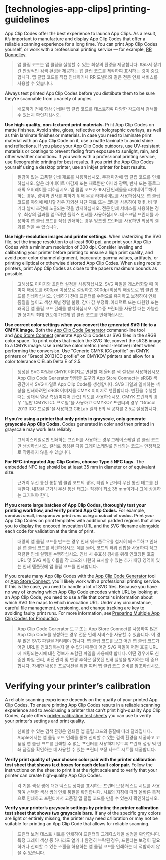 # **[technologies-app-clips] printing-guidelines**

App Clip Codes offer the best experience to launch App Clips. As a result, it’s important to manufacture and display App Clip Codes that offer a reliable scanning experience for a long time. You can print App Clip Codes yourself, or work with a professional printing service — for example, [RR Donnelley](https://touchless.acc.rrd.com/).
> 앱 클립 코드는 앱 클립을 실행할 수 있는 최상의 환경을 제공합니다. 따라서 장기간 안정적인 검색 환경을 제공하는 앱 클립 코드를 제작하여 표시하는 것이 중요합니다. 앱 클립 코드를 직접 인쇄하거나 RR 도넬리와 같은 전문 인쇄 서비스를 사용할 수 있습니다.
>




Always test printed App Clip Codes before you distribute them to be sure they’re scannable from a variety of angles.
> 배포하기 전에 항상 인쇄된 앱 클립 코드를 테스트하여 다양한 각도에서 검색할 수 있는지 확인하십시오.
>




**Use high-quality, non-textured print materials.** Print App Clip Codes on matte finishes. Avoid shine, gloss, reflective or holographic overlays, as well as thin laminate finishes or materials. In case you need to laminate print material with an App Clip Code on it, use a matte laminate to avoid shine and reflections. If you place your App Clip Code outdoors, use UV-resistant materials or coatings to prevent fading from exposure to sunlight, rain, and other weather conditions. If you work with a professional printing service, use flexographic printing for best results. If you print the App Clip Codes yourself using a desktop printer, use an inkjet printer for best results.
> 질감이 없는 고품질 인쇄 재료를 사용하십시오. 무광 마감에 앱 클립 코드를 인쇄하십시오. 얇은 라미네이트 마감재 또는 재료뿐만 아니라 광택, 반사 또는 홀로그래픽 오버레이를 피하십시오. 앱 클립 코드가 표시된 인쇄물을 라미네이트해야 하는 경우, 광택과 반사를 피하기 위해 무광 라미네이트를 사용하십시오. 앱 클립 코드를 야외에 배치할 경우 자외선 차단 재료 또는 코팅을 사용하여 햇빛, 비 및 기타 날씨 조건에 노출되는 것을 방지하십시오. 전문 인쇄 서비스를 사용하는 경우, 최상의 결과를 얻으려면 플렉스 인쇄를 사용하십시오. 데스크탑 프린터를 사용하여 앱 클립 코드를 직접 인쇄하는 경우 잉크젯 프린터를 사용하면 최상의 결과를 얻을 수 있습니다.
>




**Use high-resolution images and printer settings.** When rasterizing the SVG file, set the image resolution to at least 600 ppi, and print your App Clip Codes with a minimum resolution of 300 dpi. Consider leveling and calibrating your printer before printing to ensure a high print quality, and avoid poor color channel alignment, inaccurate gamma values, artifacts, or printing elliptical or otherwise distorted App Clip Codes. When using receipt printers, print App Clip Codes as close to the paper’s maximum bounds as possible.
> 고해상도 이미지와 프린터 설정을 사용하십시오. SVG 파일을 래스터화할 때 이미지 해상도를 600ppi 이상으로 설정하고 300dpi 이상의 해상도로 앱 클립 코드를 인쇄하십시오. 인쇄하기 전에 프린터를 수평으로 유지하고 보정하여 인쇄 품질을 높이고 색상 채널 정렬 불량, 감마 값 부정확, 아티팩트 또는 타원형 또는 왜곡된 앱 클립 코드 인쇄를 방지하십시오. 영수증 프린터를 사용할 때는 가능한 한 용지의 최대 한도에 가깝게 앱 클립 코드를 인쇄하십시오.
>




**Use correct color settings when you convert the generated SVG file to a CMYK image.** Both the [App Clip Code Generator](https://developer.apple.com/app-clips/resources/) command-line tool and [App Store Connect](https://appstoreconnect.apple.com/) generate App Clip Codes as SVG files in the sRGB color space. To print colors that match the SVG file, convert the sRGB image to a CMYK image. Use a relative calorimetric (media-relative) intent when performing the conversion. Use "Generic CMYK ICC profile" on CMYK printers or "Gracol 2013 ICC profile" on CMYKOV printers and allow for a color tolerance CIELab Delta E of 2.5.
> 생성된 SVG 파일을 CMYK 이미지로 변환할 때 올바른 색 설정을 사용하십시오. App Clip Code Generator 명령줄 도구와 App Store Connect는 sRGB 색 공간에서 SVG 파일로 App Clip Code를 생성합니다. SVG 파일과 일치하는 색상을 인쇄하려면 sRGB 이미지를 CMYK 이미지로 변환합니다. 변환을 수행할 때는 상대적 열량 측정(미디어 관련) 의도를 사용하십시오. CMYK 프린터의 경우 "일반 CMYK ICC 프로필"을 사용하고 CMYKOV 프린터의 경우 "Gracol 2013 ICC 프로필"을 사용하고 CIELab 델타 E의 색 공차를 2.5로 설정합니다.
>




**If you’re using a printer that only prints in grayscale, only generate grayscale App Clip Codes.** Codes generated in color and then printed in grayscale may work less reliably.
> 그레이스케일로만 인쇄하는 프린터를 사용하는 경우 그레이스케일 앱 클립 코드만 생성하십시오. 컬러로 생성된 다음 그레이스케일로 인쇄되는 코드는 안정적으로 작동하지 않을 수 있습니다.
>




**For NFC-integrated App Clip Codes, choose Type 5 NFC tags.** The embedded NFC tag should be at least 35 mm in diameter or of equivalent size.
> 근거리 무선 통신 통합 앱 클립 코드의 경우, 타입 5 근거리 무선 통신 태그를 선택한다. 내장된 근거리 무선 통신 태그는 직경이 최소 35 mm이거나 그에 상응하는 크기여야 한다.
>




**If you create large batches of App Clip Codes, thoroughly test your printing workflow, and verify printed App Clip Codes.** For example, conduct small, inexpensive print runs using a subset of codes. Print your App Clip Codes on print templates with additional padded regions that allow you to display the encoded invocation URL and the SVG filename alongside each code for validation at the time of print.
> 대량의 앱 클립 코드를 만드는 경우 인쇄 워크플로우를 철저히 테스트하고 인쇄된 앱 클립 코드를 확인하십시오. 예를 들어, 코드의 하위 집합을 사용하여 작고 저렴한 인쇄 실행을 수행하십시오. 인쇄 시 유효성 검사를 위해 인코딩된 호출 URL 및 SVG 파일 이름을 각 코드와 나란히 표시할 수 있는 추가 패딩 영역이 있는 인쇄 템플릿에 앱 클립 코드를 인쇄합니다.
>




If you create many App Clip Codes with the [App Clip Code Generator](https://developer.apple.com/app-clips/resources/) tool or [App Store Connect](https://appstoreconnect.apple.com/), you’ll likely work with a professional printing service. If this is the case, you need to handle a lot of SVG files. Because you have no way of knowing which App Clip Code encodes which URL by looking at an App Clip Code, you need to use a file that contains information about which SVG file maps to which invocation URL. Under any circumstance, careful file management, versioning, and change tracking are key to avoiding faulty print runs. For more information, see [Preparing Multiple App Clip Codes for Production](https://developer.apple.com/documentation/app_clips/preparing_multiple_app_clip_codes_for_production).
> App Clip Code Generator 도구 또는 App Store Connect를 사용하여 많은 App Clip Code를 생성하는 경우 전문 인쇄 서비스를 사용할 수 있습니다. 이 경우 많은 SVG 파일을 처리해야 합니다. 앱 클립 코드를 보고 어떤 앱 클립 코드가 어떤 URL을 인코딩하는지 알 수 없기 때문에 어떤 SVG 파일이 어떤 호출 URL에 매핑되는지에 대한 정보가 포함된 파일을 사용해야 합니다. 어떤 경우에도 신중한 파일 관리, 버전 관리 및 변경 추적은 잘못된 인쇄 실행을 방지하는 데 중요합니다. 자세한 내용은 프로덕션을 위한 여러 앱 클립 코드 준비를 참조하십시오.
>




# **Verifying your printer’s calibration**

A reliable scanning experience depends on the quality of your printed App Clip Codes. To ensure printing App Clip Codes results in a reliable scanning experience and to avoid using a printer that can’t print high-quality App Clip Codes, Apple offers [printer calibration test sheets](https://developer.apple.com/app-clips/resources/printer-calibration-test-sheets.zip) you can use to verify your printer’s settings and print quality.
> 신뢰할 수 있는 검색 환경은 인쇄된 앱 클립 코드의 품질에 따라 달라집니다. Apple에서는 앱 클립 코드 인쇄를 통해 신뢰할 수 있는 검색 환경을 제공하고 고품질 앱 클립 코드를 인쇄할 수 없는 프린터를 사용하지 않도록 프린터 설정 및 인쇄 품질을 확인하는 데 사용할 수 있는 프린터 보정 테스트 시트를 제공합니다.
>




**Verify print quality of your chosen color pair with the printer calibration test sheet that shows text boxes for each default color pair.** Follow the instructions on the sheet to print it at the right scale and to verify that your printer can create high-quality App Clip Codes.
> 각 기본 색상 쌍에 대한 텍스트 상자를 표시하는 프린터 보정 테스트 시트를 사용하여 선택한 색상 쌍의 인쇄 품질을 확인합니다. 시트의 지침에 따라 올바른 축척으로 인쇄하고 프린터에서 고품질 앱 클립 코드를 만들 수 있는지 확인하십시오.
>




**Verify your printer’s grayscale settings by printing the printer calibration test sheet that shows two grayscale bars.** If any of the specific gray colors are light or entirely missing, the printer may need calibration or may not be suitable for printing an App Clip Code that allows for reliable scanning.
> 프린터 보정 테스트 시트를 인쇄하여 프린터의 그레이스케일 설정을 확인합니다. 특정 그레이 색상 중 하나라도 옅거나 완전히 누락된 경우, 프린터는 보정이 필요하거나 신뢰할 수 있는 스캔을 허용하는 앱 클립 코드를 인쇄하는 데 적합하지 않을 수 있습니다.
>



